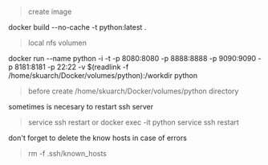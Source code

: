 > create image

docker build --no-cache -t python:latest .

> local nfs volumen

docker run --name python -i -t -p 8080:8080 -p 8888:8888 -p 9090:9090 -p 8181:8181 -p 22:22 -v $(readlink -f /home/skuarch/Docker/volumes/python):/workdir python

> before create /home/skuarch/Docker/volumes/python directory


sometimes is necesary to restart ssh server
> service ssh restart
or 
> docker exec -it python service ssh restart

don't forget to delete the know hosts in case of errors

> rm -f .ssh/known_hosts